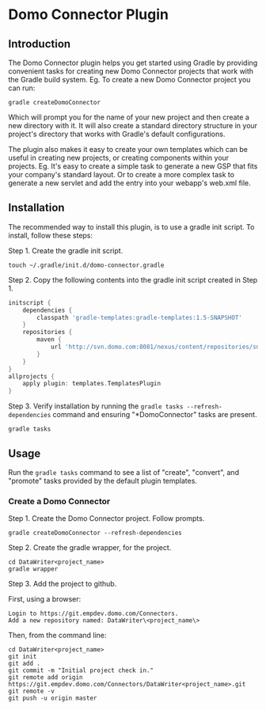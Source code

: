 # Domo Connector Plugin

## Introduction

The Domo Connector plugin helps you get started using Gradle by providing convenient tasks for creating new Domo Connector projects that work with the Gradle build system.
Eg. To create a new Domo Connector project you can run:

```shell
gradle createDomoConnector
```

Which will prompt you for the name of your new project and then create a new directory with it. It will also create a standard directory structure in your
project's directory that works with Gradle's default configurations.

The plugin also makes it easy to create your own templates which can be useful in creating new projects, or creating components within your projects. Eg.
It's easy to create a simple task to generate a new GSP that fits your company's standard layout. Or to create a more complex task to generate a new servlet
and add the entry into your webapp's web.xml file.

## Installation

The recommended way to install this plugin, is to use a gradle init script. To install, follow these steps:

Step 1. Create the gradle init script.
```shell
touch ~/.gradle/init.d/domo-connector.gradle
```
Step 2. Copy the following contents into the gradle init script created in Step 1.
```groovy
initscript {
    dependencies {
        classpath 'gradle-templates:gradle-templates:1.5-SNAPSHOT'
    }
    repositories {
        maven {
            url 'http://svn.domo.com:8081/nexus/content/repositories/snapshots/'
        }
    }
}
allprojects {
    apply plugin: templates.TemplatesPlugin
}
```
Step 3. Verify installation by running the `gradle tasks --refresh-dependencies` command and ensuring "*DomoConnector" tasks are present.
```shell
gradle tasks
```

## Usage

Run the `gradle tasks` command to see a list of "create", "convert", and "promote" tasks provided by the default plugin templates.

### Create a Domo Connector

Step 1. Create the Domo Connector project. Follow prompts.
```shell
gradle createDomoConnector --refresh-dependencies
```
Step 2. Create the gradle wrapper, for the project.
```shell
cd DataWriter<project_name>
gradle wrapper
```
Step 3. Add the project to github.  
  
First, using a browser:  
```shell
Login to https://git.empdev.domo.com/Connectors.  
Add a new repository named: DataWriter\<project_name\>  
```
Then, from the command line:  
```shell
cd DataWriter<project_name>
git init
git add .
git commit -m "Initial project check in."
git remote add origin https://git.empdev.domo.com/Connectors/DataWriter<project_name>.git
git remote -v
git push -u origin master
```
